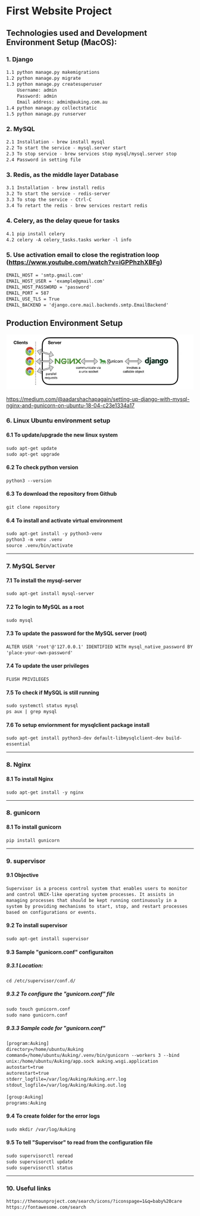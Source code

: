 # First Website Project

## Technologies used and Development Environment Setup (MacOS):
### 1. Django
    1.1 python manage.py makemigrations
    1.2 python manage.py migrate
    1.3 python manage.py createsuperuser
        Username: admin
        Password: admin
        Email address: admin@auking.com.au
    1.4 python manage.py collectstatic
    1.5 python manage.py runserver

### 2. MySQL
    2.1 Installation - brew install mysql
    2.2 To start the service - mysql.server start
    2.3 To stop service - brew services stop mysql/mysql.server stop
    2.4 Password in setting file

### 3. Redis, as the middle layer Database
    3.1 Installation - brew install redis
    3.2 To start the service - redis-server
    3.3 To stop the service - Ctrl-C
    3.4 To retart the redis - brew services restart redis

### 4. Celery, as the delay queue for tasks
    4.1 pip install celery
    4.2 celery -A celery_tasks.tasks worker -l info

### 5. Use activation email to close the registration loop (https://www.youtube.com/watch?v=iGPPhzhXBFg)
    EMAIL_HOST = 'smtp.gmail.com'
    EMAIL_HOST_USER = 'example@gmail.com'
    EMAIL_HOST_PASSWORD = 'password'
    EMAIL_PORT = 587
    EMAIL_USE_TLS = True
    EMAIL_BACKEND = 'django.core.mail.backends.smtp.EmailBackend'

## Production Environment Setup
![Architecture](static/images/image.png)

https://medium.com/@aadarshachapagain/setting-up-django-with-mysql-nginx-and-gunicorn-on-ubuntu-18-04-c23e1334a17

### 6. Linux Ubuntu environment setup
#### 6.1 To update/upgrade the new linux system 
    sudo apt-get update
    sudo apt-get upgrade


#### 6.2 To check python version
    python3 --version

#### 6.3 To download the repository from Github
    git clone repository

#### 6.4 To install and activate virtual environment
    sudo apt-get install -y python3-venv
    python3 -m venv .venv
    source .venv/bin/activate
___

### 7. MySQL Server
#### 7.1 To install the mysql-server 
    sudo apt-get install mysql-server

#### 7.2 To login to MySQL as a root
    sudo mysql

#### 7.3 To update the password for the MySQL server (root)
    ALTER USER 'root'@'127.0.0.1' IDENTIFIED WITH mysql_native_password BY 'place-your-own-password'

#### 7.4 To update the user privileges
    FLUSH PRIVILEGES

#### 7.5 To check if MySQL is still running
    sudo systemctl status mysql
    ps aux | grep mysql

#### 7.6 To setup enviornment for mysqlclient package install
    sudo apt-get install python3-dev default-libmysqlclient-dev build-essential
___

### 8. Nginx
#### 8.1 To install Nginx
    sudo apt-get install -y nginx
___

### 8. gunicorn
#### 8.1 To install gunicorn
    pip install gunicorn
___

### 9. supervisor
#### 9.1 Objective
    Supervisor is a process control system that enables users to monitor and control UNIX-like operating system processes. It assists in managing processes that should be kept running continuously in a system by providing mechanisms to start, stop, and restart processes based on configurations or events.
#### 9.2 To install supervisor
    sudo apt-get install supervisor
#### 9.3 Sample "gunicorn.conf" configuraiton
##### 9.3.1 Location: 
    cd /etc/supervisor/conf.d/
##### 9.3.2 To configure the "gunicorn.conf" file
    sudo touch gunicorn.conf
    sudo nano gunicorn.conf
##### 9.3.3 Sample code for "gunicorn.conf"
    [program:Auking]
    directory=/home/ubuntu/Auking
    command=/home/ubuntu/Auking/.venv/bin/gunicorn --workers 3 --bind unix:/home/ubuntu/Auking/app.sock auking.wsgi.application
    autostart=true
    autorestart=true
    stderr_logfile=/var/log/Auking/Auking.err.log
    stdout_logfile=/var/log/Auking/Auking.out.log

    [group:Auking]
    programs:Auking

#### 9.4 To create folder for the error logs
    sudo mkdir /var/log/Auking

#### 9.5 To tell "Supervisor" to read from the configuration file
    sudo supervisorctl reread
    sudo supervisorctl update
    sudo supervisorctl status
___

### 10. Useful links
    https://thenounproject.com/search/icons/?iconspage=1&q=baby%20care
    https://fontawesome.com/search
